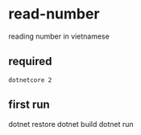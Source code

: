 # read-number
reading number in vietnamese

## required
`
dotnetcore 2
`

## first run

dotnet restore
dotnet build
dotnet run
